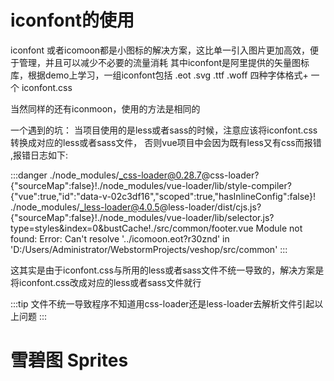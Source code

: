 # iconfont的使用

iconfont 或者icomoon都是小图标的解决方案，这比单一引入图片更加高效，便于管理，并且可以减少不必要的流量消耗
其中iconfont是阿里提供的矢量图标库，根据demo上学习，一组iconfont包括 .eot .svg .ttf .woff 四种字体格式+ 一个 iconfont.css

当然同样的还有iconmoon，使用的方法是相同的

一个遇到的坑： 当项目使用的是less或者sass的时候，注意应该将iconfont.css转换成对应的less或者sass文件，
否则vue项目中会因为既有less又有css而报错 ,报错日志如下:

:::danger
./node_modules/_css-loader@0.28.7@css-loader?{"sourceMap":false}!./node_modules/vue-loader/lib/style-compiler?{"vue":true,"id":"data-v-02c3df16","scoped":true,"hasInlineConfig":false}!
./node_modules/_less-loader@4.0.5@less-loader/dist/cjs.js?{"sourceMap":false}!./node_modules/vue-loader/lib/selector.js?type=styles&index=0&bustCache!./src/common/footer.vue Module not found:
Error: Can't resolve '../icomoon.eot?r30znd' in 'D:/Users/Administrator/WebstormProjects/veshop/src/common'
:::

这其实是由于iconfont.css与所用的less或者sass文件不统一导致的，解决方案是将iconfont.css改成对应的less或者sass文件就行

:::tip
文件不统一导致程序不知道用css-loader还是less-loader去解析文件引起以上问题
:::


# 雪碧图 Sprites